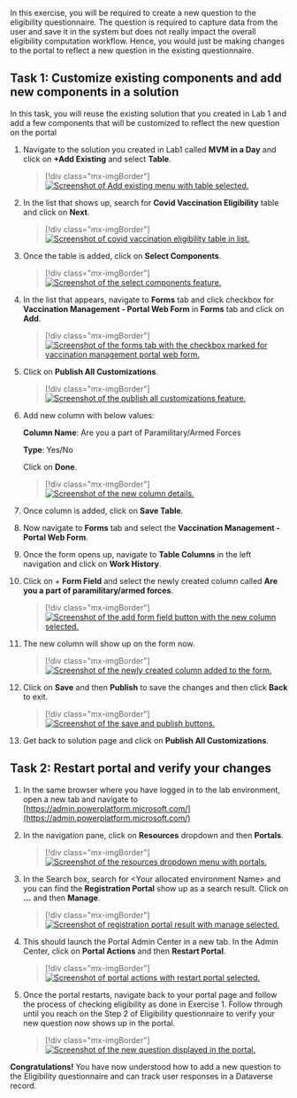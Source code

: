 In this exercise, you will be required to create a new question to the eligibility questionnaire. The question is required to capture data from the user and save it in the system but does not really impact the overall eligibility computation workflow. Hence, you would just be making changes to the portal to reflect a new question in the existing questionnaire.

## Task 1: Customize existing components and add new components in a solution 

In this task, you will reuse the existing solution that you created in Lab 1 and add a few components that will be customized to reflect the new question on the portal

1.  Navigate to the solution you created in Lab1 called **MVM in a Day** and click on **+Add Existing** and select **Table**.

	> [!div class="mx-imgBorder"]
	> [![Screenshot of Add existing menu with table selected.](../media/add-table.png)](../media/add-table.png#lightbox)

1.  In the list that shows up, search for **Covid Vaccination Eligibility** table and click on **Next**.

	> [!div class="mx-imgBorder"]
	> [![Screenshot of covid vaccination eligibility table in list.](../media/eligibility-table.png)](../media/eligibility-table.png#lightbox)

1.  Once the table is added, click on **Select Components**.

	> [!div class="mx-imgBorder"]
	> [![Screenshot of the select components feature.](../media/select-components.png)](../media/select-components.png#lightbox)

1.  In the list that appears, navigate to **Forms** tab and click checkbox for **Vaccination Management - Portal Web Form** in **Forms** tab and click on **Add**.

	> [!div class="mx-imgBorder"]
	> [![Screenshot of the forms tab with the checkbox marked for vaccination management portal web form.](../media/checkbox.png)](../media/checkbox.png#lightbox)

1.  Click on **Publish All Customizations**.

	> [!div class="mx-imgBorder"]
	> [![Screenshot of the publish all customizations feature.](../media/publish.png)](../media/publish.png#lightbox)

1.  Add new column with below values:

    **Column Name**: Are you a part of Paramilitary/Armed Forces

    **Type**: Yes/No

    Click on **Done**.

	> [!div class="mx-imgBorder"]
	> [![Screenshot of the new column details.](../media/new-column.png)](../media/new-column.png#lightbox)

1.  Once column is added, click on **Save Table**.

1.  Now navigate to **Forms** tab and select the **Vaccination Management - Portal Web Form**.

1.  Once the form opens up, navigate to **Table Columns** in the left navigation and click on **Work History**.

1. Click on + **Form Field** and select the newly created column called **Are you a part of paramilitary/armed forces**.

	> [!div class="mx-imgBorder"]
	> [![Screenshot of the add form field button with the new column selected.](../media/form-field.png)](../media/form-field.png#lightbox)

1. The new column will show up on the form now.

	> [!div class="mx-imgBorder"]
	> [![Screenshot of the newly created column added to the form.](../media/form-column.png)](../media/form-column.png#lightbox)

1. Click on **Save** and then **Publish** to save the changes and then click **Back** to exit.

	> [!div class="mx-imgBorder"]
	> [![Screenshot of the save and publish buttons.](../media/save-publish.png)](../media/save-publish.png#lightbox)

1. Get back to solution page and click on **Publish All Customizations**.

## Task 2: Restart portal and verify your changes

1.  In the same browser where you have logged in to the lab environment, open a new tab and navigate to [https://admin.powerplatform.microsoft.com/](https://admin.powerplatform.microsoft.com/)

1.  In the navigation pane, click on **Resources** dropdown and then **Portals**.

	> [!div class="mx-imgBorder"]
	> [![Screenshot of the resources dropdown menu with portals.](../media/portals.png)](../media/portals.png#lightbox)

1.  In the Search box, search for \<Your allocated environment Name\> and you can find the **Registration Portal** show up as a search result. Click on **...** and then **Manage**.

	> [!div class="mx-imgBorder"]
	> [![Screenshot of registration portal result with manage selected.](../media/manage.png)](../media/manage.png#lightbox)

1.  This should launch the Portal Admin Center in a new tab. In the Admin Center, click on **Portal Actions** and then **Restart Portal**.

	> [!div class="mx-imgBorder"]
	> [![Screenshot of portal actions with restart portal selected.](../media/restart.png)](../media/restart.png#lightbox)

1.  Once the portal restarts, navigate back to your portal page and follow the process of checking eligibility as done in Exercise 1. Follow through until you reach on the Step 2 of Eligibility questionnaire to verify your new question now shows up in the portal.

	> [!div class="mx-imgBorder"]
	> [![Screenshot of the new question displayed in the portal.](../media/question-verified.png)](../media/question-verified.png#lightbox)

**Congratulations!** You have now understood how to add a new question to the Eligibility questionnaire and can track user responses in a Dataverse record.
